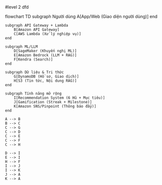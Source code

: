 #level 2 dfd 

flowchart TD
    subgraph Người dùng
        A[App/Web (Giao diện người dùng)]
    end

    subgraph API Gateway + Lambda
        B[Amazon API Gateway]
        C[AWS Lambda (Xử lý nghiệp vụ)]
    end

    subgraph ML/LLM
        D[SageMaker (Khuyến nghị ML)]
        E[Amazon Bedrock (LLM + RAG)]
        F[Kendra (Search)]
    end

    subgraph Dữ liệu & Tri thức
        G[DynamoDB (Hồ sơ, Giao dịch)]
        H[S3 (Tin tức, Nội dung RAG)]
    end

    subgraph Tính năng mở rộng
        I[Recommendation System (6 Hũ + Mục tiêu)]
        J[Gamification (Streak + Milestone)]
        K[Amazon SNS/Pinpoint (Thông báo đẩy)]
    end

    A --> B
    B --> C
    C --> G
    C --> D
    C --> E
    C --> F
    C --> H

    D --> I
    E --> I
    H --> F
    I --> J
    I --> K
    J --> A
    K --> A
